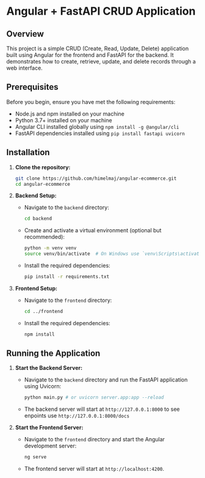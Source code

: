 # Angular + FastAPI CRUD Application

## Overview

This project is a simple CRUD (Create, Read, Update, Delete) application built using Angular for the frontend and FastAPI for the backend. It demonstrates how to create, retrieve, update, and delete records through a web interface.


## Prerequisites

Before you begin, ensure you have met the following requirements:

- Node.js and npm installed on your machine
- Python 3.7+ installed on your machine
- Angular CLI installed globally using `npm install -g @angular/cli`
- FastAPI dependencies installed using `pip install fastapi uvicorn`

## Installation

1. **Clone the repository:**

    ```sh
    git clone https://github.com/himelmaj/angular-ecommerce.git
    cd angular-ecommerce
    ```

2. **Backend Setup:**

    - Navigate to the `backend` directory:
      
      ```sh
      cd backend
      ```

    - Create and activate a virtual environment (optional but recommended):

      ```sh
      python -m venv venv
      source venv/bin/activate  # On Windows use `venv\Scripts\activate`
      ```

    - Install the required dependencies:

      ```sh
      pip install -r requirements.txt
      ```

3. **Frontend Setup:**

    - Navigate to the `frontend` directory:

      ```sh
      cd ../frontend
      ```

    - Install the required dependencies:

      ```sh
      npm install
      ```

## Running the Application

1. **Start the Backend Server:**

    - Navigate to the `backend` directory and run the FastAPI application using Uvicorn:

      ```sh
      python main.py # or uvicorn server.app:app --reload
      ```

    - The backend server will start at `http://127.0.0.1:8000` to see enpoints use `http://127.0.0.1:8000/docs`

2. **Start the Frontend Server:**

    - Navigate to the `frontend` directory and start the Angular development server:

      ```sh
      ng serve
      ```

    - The frontend server will start at `http://localhost:4200`.
